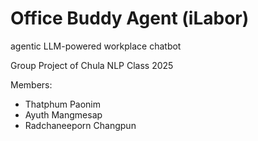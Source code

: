 # Office Buddy Agent (iLabor)

agentic LLM-powered workplace chatbot

Group Project of Chula NLP Class 2025

Members:
- Thatphum Paonim
- Ayuth Mangmesap
- Radchaneeporn Changpun
